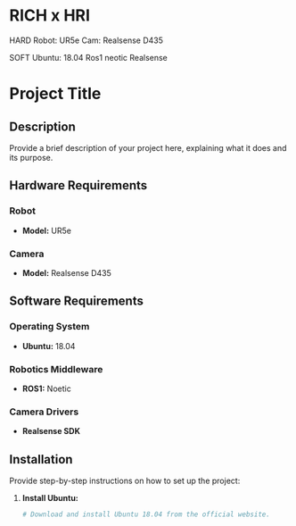 # RICH x HRI

HARD
Robot: UR5e
Cam: Realsense D435

SOFT
Ubuntu: 18.04
Ros1 neotic
Realsense

# Project Title

## Description
Provide a brief description of your project here, explaining what it does and its purpose.

## Hardware Requirements

### Robot
- **Model:** UR5e

### Camera
- **Model:** Realsense D435

## Software Requirements

### Operating System
- **Ubuntu:** 18.04

### Robotics Middleware
- **ROS1:** Noetic

### Camera Drivers
- **Realsense SDK**

## Installation
Provide step-by-step instructions on how to set up the project:

1. **Install Ubuntu:**
   ```bash
   # Download and install Ubuntu 18.04 from the official website.
